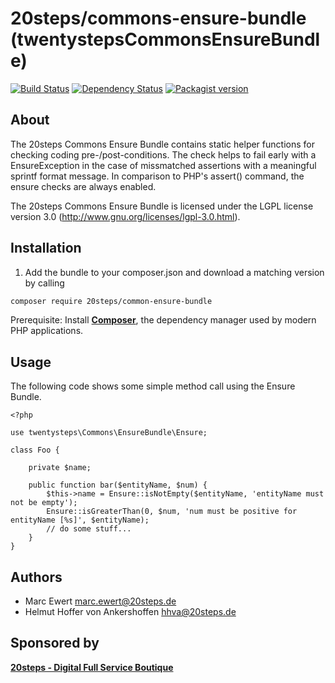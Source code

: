 # 20steps/commons-ensure-bundle (twentystepsCommonsEnsureBundle)

[![Build Status](https://travis-ci.org/20steps/commons-ensure-bundle.svg?branch=master)](https://travis-ci.org/20steps/commons-ensure-bundle)
[![Dependency Status](https://www.versioneye.com/user/projects/58542cc4ad9aa20040cc37f3/badge.svg?style=flat-square)](https://www.versioneye.com/user/projects/58542cc4ad9aa20040cc37f3)
[![Packagist version](https://img.shields.io/packagist/v/20steps/commons-ensure-bundle.svg)](https://packagist.org/packages/20steps/commons-ensure-bundle)


About
-----

The 20steps Commons Ensure Bundle contains static helper functions for checking coding pre-/post-conditions. The check
helps to fail early with a EnsureException in the case of missmatched assertions with a meaningful sprintf format
message. In comparison to PHP's assert() command, the ensure checks are always enabled.

The 20steps Commons Ensure Bundle is licensed under the LGPL license version 3.0 (http://www.gnu.org/licenses/lgpl-3.0.html).

Installation
------------

1. Add the bundle to your composer.json and download a matching version by calling

```bash
composer require 20steps/common-ensure-bundle
```

Prerequisite: Install [**Composer**][1], the dependency manager used by modern PHP applications.

Usage
-----

The following code shows some simple method call using the Ensure Bundle.

```
<?php

use twentysteps\Commons\EnsureBundle\Ensure;

class Foo {

    private $name;

    public function bar($entityName, $num) {
        $this->name = Ensure::isNotEmpty($entityName, 'entityName must not be empty');
        Ensure::isGreaterThan(0, $num, 'num must be positive for entityName [%s]', $entityName);
        // do some stuff...
    }
}
```

Authors
-------

* Marc Ewert <marc.ewert@20steps.de>
* Helmut Hoffer von Ankershoffen <hhva@20steps.de>

Sponsored by
------------

[**20steps - Digital Full Service Boutique**][2]

[1]:  https://getcomposer.org/
[2]:  https://20steps.de